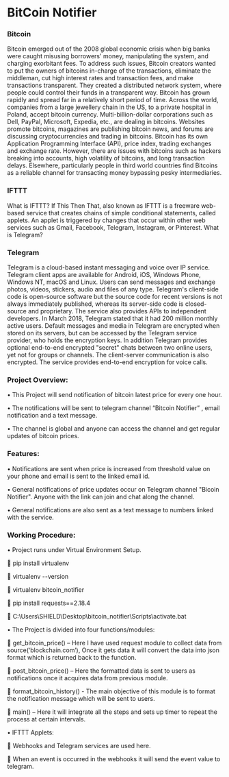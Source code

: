 <h1> BitCoin Notifier </h1>

<h3> Bitcoin  </h3>
Bitcoin emerged out of the 2008 global economic crisis when big banks were caught misusing borrowers' money, manipulating the system, and charging exorbitant fees. To address such issues, Bitcoin creators wanted to put the owners of bitcoins in-charge of the transactions, eliminate the middleman, cut high interest rates and transaction fees, and make transactions transparent. They created a distributed network system, where people could control their funds in a transparent way. Bitcoin has grown rapidly and spread far in a relatively short period of time. Across the world, companies from a large jewellery chain in the US, to a private hospital in Poland, accept bitcoin currency. Multi-billion-dollar corporations such as Dell, PayPal, Microsoft, Expedia, etc., are dealing in bitcoins. Websites promote bitcoins, magazines are publishing bitcoin news, and forums are discussing cryptocurrencies and trading in bitcoins. Bitcoin has its own Application Programming Interface (API), price index, trading exchanges and exchange rate. However, there are issues with bitcoins such as hackers breaking into accounts, high volatility of bitcoins, and long transaction delays. Elsewhere, particularly people in third world countries find Bitcoins as a reliable channel for transacting money bypassing pesky intermediaries.

<h3> IFTTT </h3>
What is IFTTT? If This Then That, also known as IFTTT is a freeware web-based service that creates chains of simple conditional statements, called applets. An applet is triggered by changes that occur within other web services such as Gmail, Facebook, Telegram, Instagram, or Pinterest. What is Telegram?

<h3> Telegram </h3>
Telegram is a cloud-based instant messaging and voice over IP service. Telegram client apps are available for Android, iOS, Windows Phone, Windows NT, macOS and Linux. Users can send messages and exchange photos, videos, stickers, audio and files of any type. Telegram's client-side code is open-source software but the source code for recent versions is not always immediately published, whereas its server-side code is closed-source and proprietary. The service also provides APIs to independent developers. In March 2018, Telegram stated that it had 200 million monthly active users. Default messages and media in Telegram are encrypted when stored on its servers, but can be accessed by the Telegram service provider, who holds the encryption keys. In addition Telegram provides optional end-to-end encrypted "secret" chats between two online users, yet not for groups or channels. The client-server communication is also encrypted. The service provides end-to-end encryption for voice calls.

<h3> Project Overview: </h3>

• This Project will send notification of bitcoin latest price for every one hour. 

• The notifications will be sent to telegram channel “Bitcoin Notifier” , email notification and a text message. 

• The channel is global and anyone can access the channel and get regular updates of bitcoin prices.

<h3> Features: </h3> 

• Notifications are sent when price is increased from threshold value on your phone and email is sent to the linked email id.

• General notifications of price updates occur on Telegram channel "Bicoin Notifier". Anyone with the link can join and chat along the     channel.

• General notifications are also sent as a text message to numbers linked with the service.

<h3> Working Procedure: </h3>

• Project runs under Virtual Environment Setup. 

 pip install virtualenv

 virtualenv --version

 virtualenv bitcoin_notifier

 pip install requests==2.18.4

 C:\Users\SHIELD\Desktop\bitcoin_notifier\Scripts\activate.bat

• The Project is divided into four functions/modules: 

 get_bitcoin_price() – Here I have used request module to collect data from source(‘blockchain.com’), Once it gets data it will convert the data into json format which is returned back to the function. 

 post_bitcoin_price() – Here the formatted data is sent to users as notifications once it acquires data from previous module. 

 format_bitcoin_history() - The main objective of this module is to format the notification message which will be sent to users.

 main()  – Here it will integrate all the steps and sets up timer to repeat the process at certain intervals.

• IFTTT Applets: 

 Webhooks and Telegram services are used here. 

 When an event is occurred in the webhooks it will send the event value to telegram.
